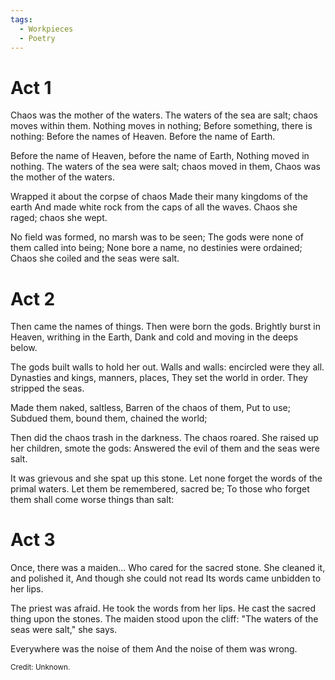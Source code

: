 ```yaml
---
tags:
  - Workpieces
  - Poetry
---
```

# Act 1
Chaos was the mother of the waters.
	The waters of the sea are salt; chaos moves within them.
		Nothing moves in nothing;
			Before something, there is nothing:
			Before the names of Heaven.
			Before the name of Earth.

Before the name of Heaven, before the name of Earth,
	Nothing moved in nothing.
		The waters of the sea were salt; chaos moved in them,
			Chaos was the mother of the waters.

Wrapped it about the corpse of chaos
	Made their many kingdoms of the earth
		And made white rock from the caps of all the waves.
			Chaos she raged; chaos she wept.

No field was formed, no marsh was to be seen;
	The gods were none of them called into being;
		None bore a name, no destinies were ordained;
				Chaos she coiled and the seas were salt.
# Act 2
Then came the names of things. Then were born the gods.
	Brightly burst in Heaven, writhing in the Earth,
		Dank and cold and moving in the deeps below.

The gods built walls to hold her out.
	Walls and walls: encircled were they all.
		Dynasties and kings, manners, places,
			They set the world in order. They stripped the seas.

Made them naked, saltless,
	Barren of the chaos of them,
		Put to use;
			Subdued them, bound them, chained the world;

Then did the chaos trash in the darkness.
	The chaos roared.
		She raised up her children, smote the gods:
			Answered the evil of them and the seas were salt.

It was grievous and she spat up this stone.
	Let none forget the words of the primal waters.
		Let them be remembered, sacred be;
			To those who forget them shall come worse things than salt:
# Act 3
Once, there was a maiden...
	Who cared for the sacred stone.
		She cleaned it, and polished it,
			And though she could not read
				Its words came unbidden to her lips.

The priest was afraid.
	He took the words from her lips.
		He cast the sacred thing upon the stones.
			The maiden stood upon the cliff:
				"The waters of the seas were salt," she says.

Everywhere was the noise of them
	And the noise of them was wrong.









<sub>Credit: Unknown. </sub>